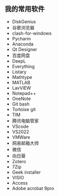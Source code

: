 ## 我的常用软件
* DiskGenius
* 谷歌浏览器
* clash-for-windows
* Pycharm
* Anaconda
* Qt Designer
* 百度网盘
* DeepL
* Everything
* Listary
* Mathtype
* MATLAB
* LavVIEW
* Notepad++
* OneNote
* Git bash
* Tortoise git
* TIM
* 腾讯电脑管家
* VScode
* VS2022
* VMWare
* 网易邮箱大师
* 微信
* 向日葵
* Zotero
* 7Zip
* Geek installer
* VISIO
* Access
* Adobe acrobat 9pro
